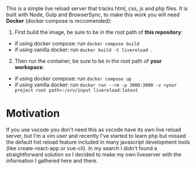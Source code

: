 This is a simple live reload server that tracks html, css, js and php files. It is built with Node, Gulp and BrowserSync, to make this work you will need **Docker** (docker compose is reccomended):

1. First build the image, be sure to be in the root path of **this repository**:
  - if using docker compose: run `docker compose build`
  - if using vanilla docker: run `docker build -t livereload .`
2. Then run the container, be sure to be in the root path of **your workspace**:
  - if using docker compose: run `docker compose up`
  - if using vanilla docker: run `docker run --rm -p 3000:3000 -v <your project root path>:/srv/input livereload:latest`

# Motivation

If you use vscode you don't need this as vscode have its own live reload server, but I'm a vim user and recently I've started to learn php but missed the default hot reload feature included in many javascript development tools (like create-react-app or vue-cli). In my search I didn't found a straightforward solution so I decided to make my own liveserver with the information I gathered here and there.
